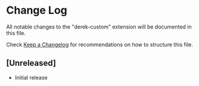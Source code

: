 # Change Log

All notable changes to the "derek-custom" extension will be documented in this file.

Check [Keep a Changelog](http://keepachangelog.com/) for recommendations on how to structure this file.

## [Unreleased]

- Initial release